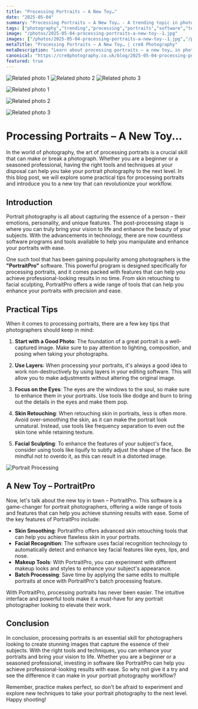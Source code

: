 ```yaml
---
title: "Processing Portraits – A New Toy…"
date: "2025-05-04"
summary: "Processing Portraits – A New Toy… - A trending topic in photography."
tags: ["photography","trending","processing","portraits","software","tools","tips","skin retouching","facial sculpting","PortraitPro","techniques"]
image: "/photos/2025-05-04-processing-portraits-a-new-toy--1.jpg"
images: ["/photos/2025-05-04-processing-portraits-a-new-toy--1.jpg","/photos/2025-05-04-processing-portraits-a-new-toy--2.jpg","/photos/2025-05-04-processing-portraits-a-new-toy--3.jpg"]
metaTitle: "Processing Portraits – A New Toy… | cre8 Photography"
metaDescription: "Learn about processing portraits – a new toy… in photography with practical tips and insights."
canonical: "https://cre8photography.co.uk/blog/2025-05-04-processing-portraits-a-new-toy-"
featured: true
---
```


<!-- Gallery as HTML -->

<div class="grid grid-cols-1 sm:grid-cols-2 md:grid-cols-3 gap-4">
  <img src="/photos/2025-05-04-processing-portraits-a-new-toy--1.jpg" alt="Related photo 1" class="w-full rounded-lg" />
<img src="/photos/2025-05-04-processing-portraits-a-new-toy--2.jpg" alt="Related photo 2" class="w-full rounded-lg" />
<img src="/photos/2025-05-04-processing-portraits-a-new-toy--3.jpg" alt="Related photo 3" class="w-full rounded-lg" />
</div>


<!-- Gallery as Markdown -->
![Related photo 1](/photos/2025-05-04-processing-portraits-a-new-toy--1.jpg)


![Related photo 2](/photos/2025-05-04-processing-portraits-a-new-toy--2.jpg)


![Related photo 3](/photos/2025-05-04-processing-portraits-a-new-toy--3.jpg)



# Processing Portraits – A New Toy...

In the world of photography, the art of processing portraits is a crucial skill that can make or break a photograph. Whether you are a beginner or a seasoned professional, having the right tools and techniques at your disposal can help you take your portrait photography to the next level. In this blog post, we will explore some practical tips for processing portraits and introduce you to a new toy that can revolutionize your workflow.

## Introduction

Portrait photography is all about capturing the essence of a person – their emotions, personality, and unique features. The post-processing stage is where you can truly bring your vision to life and enhance the beauty of your subjects. With the advancements in technology, there are now countless software programs and tools available to help you manipulate and enhance your portraits with ease.

One such tool that has been gaining popularity among photographers is the **"PortraitPro"** software. This powerful program is designed specifically for processing portraits, and it comes packed with features that can help you achieve professional-looking results in no time. From skin retouching to facial sculpting, PortraitPro offers a wide range of tools that can help you enhance your portraits with precision and ease.

## Practical Tips

When it comes to processing portraits, there are a few key tips that photographers should keep in mind:

1. **Start with a Good Photo**: The foundation of a great portrait is a well-captured image. Make sure to pay attention to lighting, composition, and posing when taking your photographs.

2. **Use Layers**: When processing your portraits, it's always a good idea to work non-destructively by using layers in your editing software. This will allow you to make adjustments without altering the original image.

3. **Focus on the Eyes**: The eyes are the windows to the soul, so make sure to enhance them in your portraits. Use tools like dodge and burn to bring out the details in the eyes and make them pop.

4. **Skin Retouching**: When retouching skin in portraits, less is often more. Avoid over-smoothing the skin, as it can make the portrait look unnatural. Instead, use tools like frequency separation to even out the skin tone while retaining texture.

5. **Facial Sculpting**: To enhance the features of your subject's face, consider using tools like liquify to subtly adjust the shape of the face. Be mindful not to overdo it, as this can result in a distorted image.

![Portrait Processing](/path/to/image)

## A New Toy – PortraitPro

Now, let's talk about the new toy in town – PortraitPro. This software is a game-changer for portrait photographers, offering a wide range of tools and features that can help you achieve stunning results with ease. Some of the key features of PortraitPro include:

- **Skin Smoothing**: PortraitPro offers advanced skin retouching tools that can help you achieve flawless skin in your portraits.
- **Facial Recognition**: The software uses facial recognition technology to automatically detect and enhance key facial features like eyes, lips, and nose.
- **Makeup Tools**: With PortraitPro, you can experiment with different makeup looks and styles to enhance your subject's appearance.
- **Batch Processing**: Save time by applying the same edits to multiple portraits at once with PortraitPro's batch processing feature.

With PortraitPro, processing portraits has never been easier. The intuitive interface and powerful tools make it a must-have for any portrait photographer looking to elevate their work.

## Conclusion

In conclusion, processing portraits is an essential skill for photographers looking to create stunning images that capture the essence of their subjects. With the right tools and techniques, you can enhance your portraits and bring your vision to life. Whether you are a beginner or a seasoned professional, investing in software like PortraitPro can help you achieve professional-looking results with ease. So why not give it a try and see the difference it can make in your portrait photography workflow?

Remember, practice makes perfect, so don't be afraid to experiment and explore new techniques to take your portrait photography to the next level. Happy shooting!

